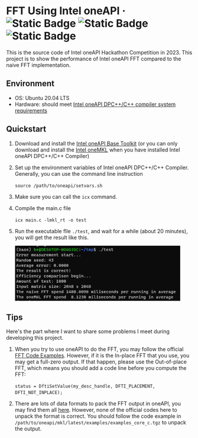 # FFT Using Intel oneAPI · ![Static Badge](https://img.shields.io/badge/OS-Ubuntu_20.04_LTS-blue) ![Static Badge](https://img.shields.io/badge/CPU-Intel-green) ![Static Badge](https://img.shields.io/badge/Language-C-red)

This is the source code of Intel oneAPI Hackathon Competition in 2023. This project is to show the performance of Intel oneAPI FFT compared to the naive FFT implementation.

## Environment 
+ OS: Ubuntu 20.04 LTS
+ Hardware: should meet [Intel oneAPI DPC++/C++ compiler system requirements](https://www.intel.com/content/www/us/en/developer/articles/system-requirements/intel-oneapi-dpcpp-system-requirements.html)

## Quickstart
1. Download and install the [Intel oneAPI Base Toolkit](https://www.intel.com/content/www/us/en/developer/tools/oneapi/base-toolkit-download.html?operatingsystem=linux&distributions=offline&version=2023.2.0) (or you can only download and install the [Intel oneMKL](https://www.intel.com/content/www/us/en/developer/tools/oneapi/onemkl-download.html?operatingsystem=linux&distributions=offline) when you have installed Intel oneAPI DPC++/C++ Compiler)
2. Set up the environment variables of Intel oneAPI DPC++/C++ Compiler. Generally, you can use the command line instruction 
    
    ```source /path/to/oneapi/setvars.sh ```
3. Make sure you can call the `icx` command.
4. Compile the main.c file

    ```icx main.c -lmkl_rt -o test```
5. Run the executable flle ```./test```, and wait for a while (about 20 minutes), you will get the result like this.

    ![Result](./results.png)

## Tips
Here's the part where I want to share some problems I meet during developing this project.
1. When you try to use oneAPI to do the FFT, you may follow the official [FFT Code Examples](https://www.intel.com/content/www/us/en/docs/onemkl/developer-reference-c/2023-0/fft-code-examples.html). However, if it is the In-place FFT that you use, you may get a full-zero output. If that happen, please use the Out-of-place FFT, which means you should add a code line before you compute the FFT:

    `status = DftiSetValue(my_desc_handle, DFTI_PLACEMENT, DFTI_NOT_INPLACE);` 
2. There are lots of data formats to pack the FFT output in oneAPI, you may find them all [here](https://www.intel.com/content/www/us/en/docs/onemkl/developer-reference-c/2023-0/dfti-packed-format.html#GUID-F65C2255-963E-429F-9E74-99DFBCE1526F). However, none of the official codes here to unpack the format is correct. You should follow the code example in `/path/to/oneapi/mkl/latest/examples/examples_core_c.tgz` to unpack the output.